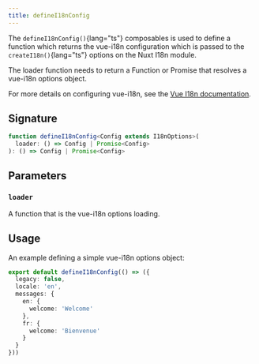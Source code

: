```yaml
---
title: defineI18nConfig
---
```


The `defineI18nConfig()`{lang="ts"} composables is used to define a function which returns the vue-i18n configuration which is passed to the `createI18n()`{lang="ts"} options on the Nuxt I18n module.

The loader function needs to return a Function or Promise that resolves a vue-i18n options object.

For more details on configuring vue-i18n, see the [Vue I18n documentation](https://vue-i18n.intlify.dev/api/general.html#createi18n).

## Signature

```ts
function defineI18nConfig<Config extends I18nOptions>(
  loader: () => Config | Promise<Config>
): () => Config | Promise<Config>
```

## Parameters

### `loader`

A function that is the vue-i18n options loading.

## Usage

An example defining a simple vue-i18n options object:

```ts
export default defineI18nConfig(() => ({
  legacy: false,
  locale: 'en',
  messages: {
    en: {
      welcome: 'Welcome'
    },
    fr: {
      welcome: 'Bienvenue'
    }
  }
}))
```

